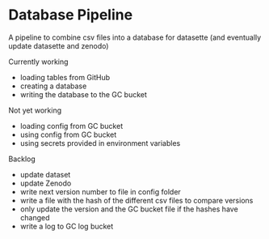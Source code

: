 # Database Pipeline
A pipeline to combine csv files into a database for datasette (and eventually update datasette and zenodo)

Currently working

- loading tables from GitHub
- creating a database
- writing the database to the GC bucket

Not yet working

- loading config from GC bucket
- using config from GC bucket
- using secrets provided in environment variables

Backlog

- update dataset
- update Zenodo
- write next version number to file in config folder
- write a file with the hash of the different csv files to compare versions
- only update the version and the GC bucket file if the hashes have changed
- write a log to GC log bucket